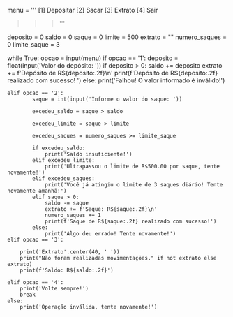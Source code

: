 menu = '''
[1] Depositar
[2] Sacar
[3] Extrato
[4] Sair
>>> '''

deposito = 0
saldo = 0
saque = 0
limite = 500
extrato = ""
numero_saques = 0
limite_saque = 3

while True:
    opcao = input(menu)
    if opcao == '1':
        deposito = float(input('Valor do depósito: '))
        if deposito > 0:
            saldo += deposito
            extrato += f'Depósito de R${deposito:.2f}\n'
            print(f'Depósito de R${deposito:.2f} realizado com sucesso! ')
        else:
            print('Falhou! O valor informado é inválido!')

    elif opcao == '2':
            saque = int(input('Informe o valor do saque: '))

            excedeu_saldo = saque > saldo

            excedeu_limite = saque > limite

            excedeu_saques = numero_saques >= limite_saque

            if excedeu_saldo:
                print('Saldo insuficiente!')
            elif excedeu_limite:
                print('Ultrapassou o limite de R$500.00 por saque, tente novamente!')
            elif excedeu_saques:
                print('Você já atingiu o limite de 3 saques diário! Tente novamente amanhã!')
            elif saque > 0:
                saldo -= saque
                extrato += f'Saque: R${saque:.2f}\n'
                numero_saques += 1
                print(f'Saque de R${saque:.2f} realizado com sucesso!')
            else:
                print('Algo deu errado! Tente novamente!')
    elif opcao == '3':

        print('Extrato'.center(40, ' '))
        print("Não foram realizadas movimentações." if not extrato else extrato)
        print(f'Saldo: R${saldo:.2f}')

    elif opcao == '4':
        print('Volte sempre!')
        break
    else:
        print('Operação inválida, tente novamente!')
